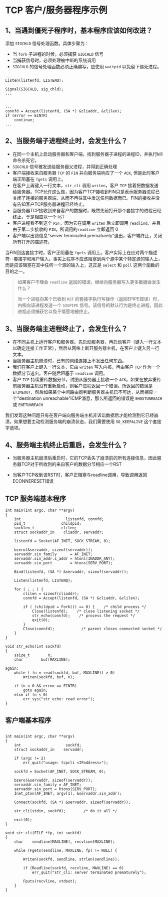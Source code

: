 # TCP 客户/服务器程序示例

## 1、当遇到僵死子程序时，基本程序应该如何改进？

添加 `SIGCHLD` 信号处理函数。具体步骤为：

- 当 `fork` 子进程的时候，必须捕获 `SIGCHLD` 信号
- 当捕获信号时，必须处理被中断的系统调用
- `SIGCHLD` 的信号处理函数必须正确编写，应使用 `waitpid` 以免留下僵死进程。

```
...
Listen(listenfd, LISTENQ);

Signal(SIGCHLD, sig_chld);
...


...
connfd = Accept(listenfd, (SA *) &cliaddr, &clilen);
if (error == EINTR) 
    continue;
...

```

## 2、当服务端子进程终止时，会发生什么？

- 在同一个主机上启动服务器和客户端，找到服务器子进程的进程ID，并执行kill命令杀死它。
- `SIGCHLD` 信号被发送给服务器父进程，并得到正确处理
- 客户端接收来自服务器 `TCP` 的 `FIN` 并向服务端响应了一个 `ACK`, 但是此时客户端正阻塞在 `fgets` 调用上。
- 在客户上再键入一行文本，`str_cli` 调用 `writen`，客户 `TCP` 接着把数据发送给服务器。TCP允许这么做，因为客户TCP接收到FIN只是表示服务器进程已关闭了连接的服务器端，从而不再往其中发送任何数据而已。FIN的接收并没有告知客户TCP服务器进程已经终止。
- 当服务器TCP接收到来自客户的数据时，既然先前打开那个套接字的进程已经终止，于是相应以一个 `RST`
- 客户进程看不到这个 `RST`，因为它在调用 `writen` 后立即调用 `readlind`，并且由于第二步接收的 `FIN`，所调用的`readline` 立即返回 0
- 客户端以出错信息“server terminated prematurely”退出，客户端终止，关闭所有打开的描述符。

当FIN到达套接字时，客户正阻塞在 `fgets` 调用上。客户实际上在应对两个描述符--套接字和用户输入。事实上程序不应该阻塞到两个源中某个特定源的输入上，而是应该阻塞在其中任何一个源的输入上，这正是 `select` 和 `poll` 这两个函数的目的之一。

> 如果客户不理会 `readline` 返回的错误，继续向服务器写入更多数据会发生什么？
> 
> 当一个进程向某个已收到 `RST` 的套接字执行写操作（返回EPIPE错误）时，内核向该进程发送一个 `SIGPIPE` 信号。该信号的默认行为是终止进程，因此进程必须捕获它以免不情愿地被终止。

## 3、当服务端主进程终止了，会发生什么？

- 在不同主机上运行客户和服务器。先启动服务器，再启动客户（键入一行文本以确定连接工作正常），然后从网络上断开服务器主机，在客户上键入另一行文本。
- 当服务器主机崩溃时，已有的网络连接上不发出任何东西。
- 我们在客户上键入一行文本，它由 `writen` 写入内核，再由客户 `TCP` 作为一个数据分节送出。客户随后阻塞于 `readline` 调用。
- 客户 `TCP` 持续重传数据分节，试图从服务器上接收一个 `ACK`。如果在放弃重传前服务器主机没有重新启动，则客户进程返回一个错误。所返回的错误是 `ETIMEOUT`，然后如果某个中间路由器判断服务器主机已不可达，从而相应一个“destination unreachable”ICMP消息，那么所返回的错误是 `EHOSTUNREACH` 或 `ENETUNREACH`

我们发现这种问题只有在客户端向服务端主机非诉讼数据后才能检测到它已经崩溃，如果想要主动检测服务端的崩溃状态，我们需要使用 `SO_KEEPALIVE` 这个套接字选项。

## 4、服务端主机终止后重启，会发生什么？

- 当服务器主机崩溃后重启时，它的TCP丢失了崩溃前的所有连接信息，因此服务器TCP对于所收到的来自客户的数据分节相应一个RST

- 当客户TCP收到该RST时，客户正阻塞与readline调用，导致调用返回ECONNERESET错误


## TCP 服务端基本程序

```
int main(int argc, char **argv)
{
    int                    listenfd, connfd;
    pid_t                childpid;
    socklen_t            clilen;
    struct sockaddr_in    cliaddr, servaddr;

    listenfd = Socket(AF_INET, SOCK_STREAM, 0);

    bzero(&servaddr, sizeof(servaddr));
    servaddr.sin_family      = AF_INET;
    servaddr.sin_addr.s_addr = htonl(INADDR_ANY);
    servaddr.sin_port        = htons(SERV_PORT);

    Bind(listenfd, (SA *) &servaddr, sizeof(servaddr));

    Listen(listenfd, LISTENQ);

    for ( ; ; ) {
        clilen = sizeof(cliaddr);
        connfd = Accept(listenfd, (SA *) &cliaddr, &clilen);

        if ( (childpid = Fork()) == 0) {    /* child process */
            Close(listenfd);    /* close listening socket */
            str_echo(connfd);    /* process the request */
            exit(0);
        }
        Close(connfd);            /* parent closes connected socket */
    }
}

void str_echo(int sockfd)
{
    ssize_t        n;
    char        buf[MAXLINE];

again:
    while ( (n = read(sockfd, buf, MAXLINE)) > 0)
        Writen(sockfd, buf, n);

    if (n < 0 && errno == EINTR)
        goto again;
    else if (n < 0)
        err_sys("str_echo: read error");
}
```

## 客户端基本程序

```

int main(int argc, char **argv)
{
    int                    sockfd;
    struct sockaddr_in    servaddr;

    if (argc != 2)
        err_quit("usage: tcpcli <IPaddress>");

    sockfd = Socket(AF_INET, SOCK_STREAM, 0);

    bzero(&servaddr, sizeof(servaddr));
    servaddr.sin_family = AF_INET;
    servaddr.sin_port = htons(SERV_PORT);
    Inet_pton(AF_INET, argv[1], &servaddr.sin_addr);

    Connect(sockfd, (SA *) &servaddr, sizeof(servaddr));

    str_cli(stdin, sockfd);        /* do it all */

    exit(0);
}

void str_cli(FILE *fp, int sockfd)
{
    char    sendline[MAXLINE], recvline[MAXLINE];

    while (Fgets(sendline, MAXLINE, fp) != NULL) {

        Writen(sockfd, sendline, strlen(sendline));

        if (Readline(sockfd, recvline, MAXLINE) == 0)
            err_quit("str_cli: server terminated prematurely");

        Fputs(recvline, stdout);
    }
}
```